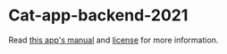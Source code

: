 # Cat-app-backend-2021

Read [this app's manual](https://github.com/Smithsonian/Cat-app-backend-2021/blob/main/Count%20Cat%20Installation%20and%20deployment.pdf) and [license](https://github.com/Smithsonian/Cat-app-backend-2021/blob/main/LICENSE.md) for more information.
